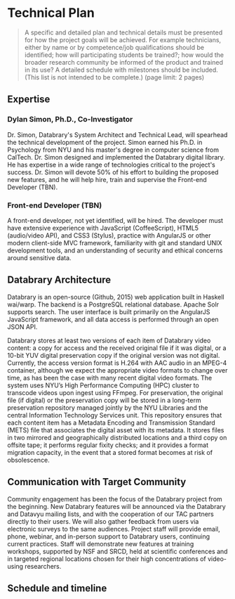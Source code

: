 # Technical Plan

>A specific and detailed plan and technical details must be presented for how the project goals will be achieved. For example technicians, either by name or by competence/job qualifications should be identified; how will participating students be trained?; how would the broader research community be informed of the product and trained in its use? A detailed schedule with milestones should be included. (This list is not intended to be complete.) (page limit: 2 pages)

## Expertise

### Dylan Simon, Ph.D., Co-Investigator

Dr. Simon, Databrary's System Architect and Technical Lead, will spearhead the technical development of the project. Simon earned his Ph.D. in Psychology from NYU and his master's degree in computer science from CalTech. Dr. Simon designed and implemented the Databrary digital library. He has expertise in a wide range of technologies critical to the project's success. Dr. Simon will devote 50% of his effort to building the proposed new features, and he will help hire, train and supervise the Front-end Developer (TBN).

### Front-end Developer (TBN)

A front-end developer, not yet identified, will be hired.
The developer must have extensive experience with JavaScript (CoffeeScript), HTML5 (audio/video API), and CSS3 (Stylus), practice with AngularJS or other modern client-side MVC framework, familiarity with git and standard UNIX development tools, and an understanding of security and ethical concerns around sensitive data.

## Databrary Architecture

Databrary is an open-source (Github, 2015) web application built in Haskell wai/warp.
The backend is a PostgreSQL relational database.
Apache Solr supports search.
The user interface is built primarily on the AngularJS JavaScript framework, and all data access is performed through an open JSON API.

Databrary stores at least two versions of each item of Databrary video content: a copy for access and the received original file if it was digital, or a 10-bit YUV digital preservation copy if the original version was not digital.
Currently, the access version format is H.264 with AAC audio in an
MPEG-4 container, although we expect the appropriate video formats to change over time, as has been the case with many recent digital video formats.
The system uses NYU’s High Performance Computing (HPC) cluster to transcode videos upon ingest using FFmpeg.
For preservation, the original file (if digital) or the preservation copy will be stored in a long-term preservation repository managed jointly by the NYU Libraries and the central Information Technology Services unit.
This repository ensures that each content item has a Metadata Encoding and Transmission Standard (METS) file that associates the digital asset with its metadata.
It stores files in two mirrored and geographically distributed locations
and a third copy on offsite tape; it performs regular fixity checks; and it provides a format migration capacity, in the event that a stored format becomes at risk of obsolescence.

<!-- How import, represent coding files, coding manuals -->

## Communication with Target Community

Community engagement has been the focus of the Databrary project from the beginning.
New Databrary features will be announced via the Databrary and Datavyu mailing lists, and with the cooperation of our TAC partners directly to their users.
We will also gather feedback from users via electronic surveys  to the same audiences.
Project staff will provide email, phone, webinar, and in-person support to Databrary users, continuing current practices.
Staff will demonstrate new features at training workshops, supported by NSF and SRCD, held at scientific conferences and in targeted regional locations chosen for their high concentrations of video-using researchers.

## Schedule and timeline
